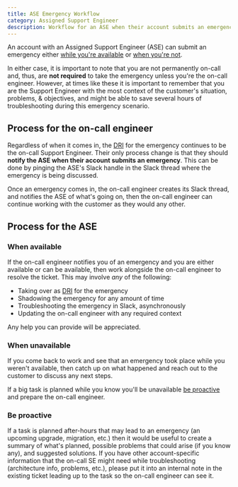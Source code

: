 ```yaml
---
title: ASE Emergency Workflow
category: Assigned Support Engineer
description: Workflow for an ASE when their account submits an emergency
---
```


An account with an Assigned Support Engineer (ASE) can submit an emergency
either [while you're available](#when-available)
or [when you're not](#when-unavailable).

In either case, it is important to note that you are not permanently on-call
and, thus, are **not required** to take the emergency unless you're the on-call
engineer. However, at times like these it is important to remember
that you are the Support Engineer with the most context of the
customer's situation, problems, & objectives, and might be able to save several hours of
troubleshooting during this emergency scenario.

## Process for the on-call engineer

Regardless of when it comes in, the [DRI](/handbook/people-group/directly-responsible-individuals/)
for the emergency continues to be the on-call Support Engineer.
Their only process change is that they should **notify the ASE when
their account submits an emergency**.
This can be done by pinging the ASE's Slack handle in the Slack thread where the
emergency is being discussed.

Once an emergency comes in, the on-call engineer creates its Slack thread,
and notifies the ASE of what's going on, then the on-call engineer can continue
working with the customer as they would any other.

## Process for the ASE

### When available

If the on-call engineer notifies you of an emergency and you are either
available or can be available, then work alongside the on-call engineer to
resolve the ticket. This may involve *any* of the following:

- Taking over as
  [DRI](/handbook/people-group/directly-responsible-individuals/) for the emergency
- Shadowing the emergency for any amount of time
- Troubleshooting the emergency in Slack, asynchronously
- Updating the on-call engineer with any required context

Any help you can provide will be appreciated.

### When unavailable

If you come back to work and see that an emergency took place while you
weren't available, then catch up on what happened and reach out to the
customer to discuss any next steps.

If a big task is planned while you know you'll be unavailable
[be proactive](#be-proactive) and prepare the on-call engineer.

### Be proactive

If a task is planned after-hours that may lead to an emergency (an upcoming upgrade,
migration, etc.) then it would be useful to create a summary
of what's planned, possible problems that could arise (if you know any), and suggested solutions.
If you have other account-specific information that the on-call SE might need
while troubleshooting (architecture info, problems, etc.), please put it into
an internal note in the
existing ticket leading up to the task so the on-call engineer can see it.
